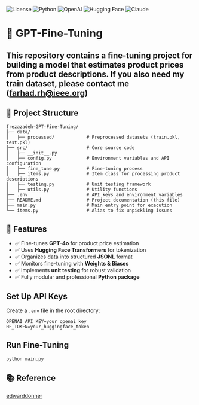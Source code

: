 ![License](https://img.shields.io/badge/license-MIT-blue.svg)
![Python](https://img.shields.io/badge/python-3.8+-blue.svg)
![OpenAI](https://img.shields.io/badge/OpenAI-GPT4o-orange.svg)
![Hugging Face](https://img.shields.io/badge/Hugging%20Face-Transformers-yellow.svg)
![Claude](https://img.shields.io/badge/Claude-%203.5-yellow)


# 🧠 GPT-Fine-Tuning
This repository contains a fine-tuning project for building a model that estimates product prices from product descriptions. If you also need my train dataset, please contact me (farhad.rh@ieee.org)
---
## 📂 Project Structure
```plaintext
frezazadeh-GPT-Fine-Tuning/
├── data/
│   ├── processed/            # Preprocessed datasets (train.pkl, test.pkl)
├── src/                      # Core source code
│   ├── __init__.py
│   ├── config.py             # Environment variables and API configuration
│   ├── fine_tune.py          # Fine-tuning process
│   ├── items.py              # Item class for processing product descriptions
│   ├── testing.py            # Unit testing framework
│   ├── utils.py              # Utility functions
├── .env                      # API keys and environment variables
├── README.md                 # Project documentation (this file)
├── main.py                   # Main entry point for execution
└── items.py                  # Alias to fix unpickling issues
```



## 📌 Features
- ✅ Fine-tunes **GPT-4o** for product price estimation  
- ✅ Uses **Hugging Face Transformers** for tokenization  
- ✅ Organizes data into structured **JSONL** format  
- ✅ Monitors fine-tuning with **Weights & Biases**  
- ✅ Implements **unit testing** for robust validation  
- ✅ Fully modular and professional **Python package**  

## Set Up API Keys

Create a `.env` file in the root directory:

```env
OPENAI_API_KEY=your_openai_key
HF_TOKEN=your_huggingface_token
```

## Run Fine-Tuning

```sh
python main.py
```

## 📚 Reference

[edwarddonner](https://edwarddonner.com/)
